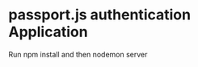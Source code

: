passport.js authentication Application
======================================


Run npm install
and then nodemon server